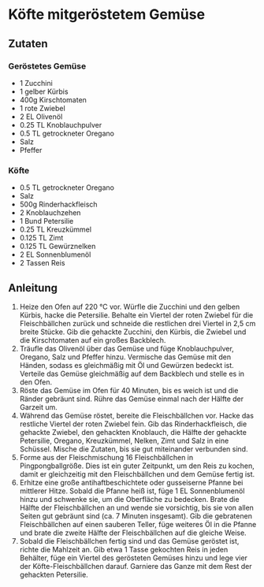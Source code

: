 # Köfte mitgeröstetem Gemüse
## Zutaten
### Geröstetes Gemüse
- 1 Zucchini
- 1 gelber Kürbis
- 400g Kirschtomaten
- 1 rote Zwiebel
- 2 EL Olivenöl
- 0.25 TL Knoblauchpulver
- 0.5 TL getrockneter Oregano
- Salz
- Pfeffer

### Köfte
- 0.5 TL getrockneter Oregano
- Salz
- 500g Rinderhackfleisch
- 2 Knoblauchzehen
- 1 Bund Petersilie
- 0.25 TL Kreuzkümmel
- 0.125 TL Zimt
- 0.125 TL Gewürznelken
- 2 EL Sonnenblumenöl
- 2 Tassen Reis

## Anleitung
1. Heize den Ofen auf 220 °C vor. Würfle die Zucchini und den gelben Kürbis, hacke die Petersilie. Behalte ein Viertel der roten Zwiebel für die Fleischbällchen zurück und schneide die restlichen drei Viertel in 2,5 cm breite Stücke. Gib die gehackte Zucchini, den Kürbis, die Zwiebel und die Kirschtomaten auf ein großes Backblech.
2. Träufle das Olivenöl über das Gemüse und füge Knoblauchpulver, Oregano, Salz und Pfeffer hinzu. Vermische das Gemüse mit den Händen, sodass es gleichmäßig mit Öl und Gewürzen bedeckt ist. Verteile das Gemüse gleichmäßig auf dem Backblech und stelle es in den Ofen.
3. Röste das Gemüse im Ofen für 40 Minuten, bis es weich ist und die Ränder gebräunt sind. Rühre das Gemüse einmal nach der Hälfte der Garzeit um.
4. Während das Gemüse röstet, bereite die Fleischbällchen vor. Hacke das restliche Viertel der roten Zwiebel fein. Gib das Rinderhackfleisch, die gehackte Zwiebel, den gehackten Knoblauch, die Hälfte der gehackte Petersilie, Oregano, Kreuzkümmel, Nelken, Zimt und Salz in eine Schüssel. Mische die Zutaten, bis sie gut miteinander verbunden sind.
5. Forme aus der Fleischmischung 16 Fleischbällchen in Pingpongballgröße. Dies ist ein guter Zeitpunkt, um den Reis zu kochen, damit er gleichzeitig mit den Fleischbällchen und dem Gemüse fertig ist.
6. Erhitze eine große antihaftbeschichtete oder gusseiserne Pfanne bei mittlerer Hitze. Sobald die Pfanne heiß ist, füge 1 EL Sonnenblumenöl hinzu und schwenke sie, um die Oberfläche zu bedecken. Brate die Hälfte der Fleischbällchen an und wende sie vorsichtig, bis sie von allen Seiten gut gebräunt sind (ca. 7 Minuten insgesamt). Gib die gebratenen Fleischbällchen auf einen sauberen Teller, füge weiteres Öl in die Pfanne und brate die zweite Hälfte der Fleischbällchen auf die gleiche Weise.
7. Sobald die Fleischbällchen fertig sind und das Gemüse geröstet ist, richte die Mahlzeit an. Gib etwa 1 Tasse gekochten Reis in jeden Behälter, füge ein Viertel des gerösteten Gemüses hinzu und lege vier der Köfte-Fleischbällchen darauf. Garniere das Ganze mit dem Rest der gehackten Petersilie.
